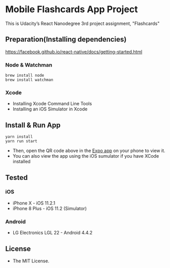 # Mobile Flashcards App Project
This is Udacity’s React Nanodegree 3rd project assignment, "Flashcards"

## Preparation(Installing dependencies)
https://facebook.github.io/react-native/docs/getting-started.html

### Node & Watchman
```
brew install node
brew install watchman
```

### Xcode
- Installing Xcode Command Line Tools
- Installing an iOS Simulator in Xcode

## Install & Run App
```
yarn install
yarn run start
```

* Then, open the QR code above in the [Expo app](https://expo.io) on your phone to view it.
* You can also view the app using the iOS sumulator if you have XCode installed

## Tested
### iOS
* iPhone X - iOS 11.2.1
* iPhone 8 Plus - iOS 11.2 (Simulator)
### Android
* LG Electronics LGL 22 - Android 4.4.2

## License
* The MIT License.
